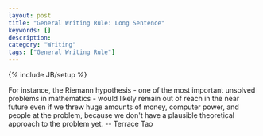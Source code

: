 ```yaml
---
layout: post
title: "General Writing Rule: Long Sentence"
keywords: []
description: 
category: "Writing"
tags: ["General Writing Rule"]
---
```

{% include JB/setup %}

For instance, the Riemann hypothesis - one of the most important unsolved
problems in mathematics - would likely remain out of reach in the near future
even if we threw huge amounts of money, computer power, and people at the
problem, because we don't have a plausible theoretical approach to the problem
yet. -- Terrace Tao
